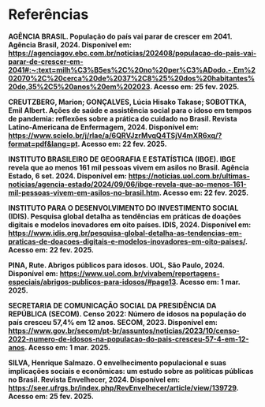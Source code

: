 # Referências

**AGÊNCIA BRASIL. População do país vai parar de crescer em 2041. Agência Brasil, 2024. Disponível em: https://agenciagov.ebc.com.br/noticias/202408/populacao-do-pais-vai-parar-de-crescer-em-2041#:~:text=milh%C3%B5es%2C%20no%20per%C3%ADodo.-,Em%202070%2C%20cerca%20de%2037%2C8%25%20dos%20habitantes%20do,35%2C5%20anos%20em%202023. Acesso em: 25 fev. 2025.**

**CREUTZBERG, Marion; GONÇALVES, Lúcia Hisako Takase; SOBOTTKA, Emil Albert. Ações de saúde e assistência social para o idoso em tempos de pandemia: reflexões sobre a prática do cuidado no Brasil. Revista Latino-Americana de Enfermagem, 2024. Disponível em: https://www.scielo.br/j/rlae/a/6QRVJzrMvqQ4TSjV4mXR6xq/?format=pdf&lang=pt. Acesso em: 22 fev. 2025.**

**INSTITUTO BRASILEIRO DE GEOGRAFIA E ESTATÍSTICA (IBGE). IBGE revela que ao menos 161 mil pessoas vivem em asilos no Brasil. Agência Estado, 6 set. 2024. Disponível em: https://noticias.uol.com.br/ultimas-noticias/agencia-estado/2024/09/06/ibge-revela-que-ao-menos-161-mil-pessoas-vivem-em-asilos-no-brasil.htm. Acesso em: 22 fev. 2025.**

**INSTITUTO PARA O DESENVOLVIMENTO DO INVESTIMENTO SOCIAL (IDIS). Pesquisa global detalha as tendências em práticas de doações digitais e modelos inovadores em oito países. IDIS, 2024. Disponível em: https://www.idis.org.br/pesquisa-global-detalha-as-tendencias-em-praticas-de-doacoes-digitais-e-modelos-inovadores-em-oito-paises/. Acesso em: 22 fev. 2025.**

**PINA, Rute. Abrigos públicos para idosos. UOL, São Paulo, 2024. Disponível em: https://www.uol.com.br/vivabem/reportagens-especiais/abrigos-publicos-para-idosos/#page13. Acesso em: 1 mar. 2025.**

**SECRETARIA DE COMUNICAÇÃO SOCIAL DA PRESIDÊNCIA DA REPÚBLICA (SECOM). Censo 2022: Número de idosos na população do país cresceu 57,4% em 12 anos. SECOM, 2023. Disponível em: https://www.gov.br/secom/pt-br/assuntos/noticias/2023/10/censo-2022-numero-de-idosos-na-populacao-do-pais-cresceu-57-4-em-12-anos. Acesso em: 1 mar. 2025.**

**SILVA, Henrique Salmazo. O envelhecimento populacional e suas implicações sociais e econômicas: um estudo sobre as políticas públicas no Brasil. Revista Envelhecer, 2024. Disponível em: https://seer.ufrgs.br/index.php/RevEnvelhecer/article/view/139729. Acesso em: 25 fev. 2025.**
